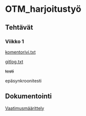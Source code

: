 # OTM_harjoitustyö
## Tehtävät
### Viikko 1
[komentorivi.txt](https://github.com/figgislol/otm-harjoitustyo/blob/master/laskarit/viikko1/komentorivi.txt)

[gitlog.txt](https://github.com/figgislol/otm-harjoitustyo/blob/master/laskarit/viikko1/gitlog.txt)

~~testi~~

epäsynkroonitesti

## Dokumentointi
[Vaatimusmäärittely](https://github.com/figgislol/otm-harjoitustyo/blob/master/documentation/vaatimusmaarittely.md)
